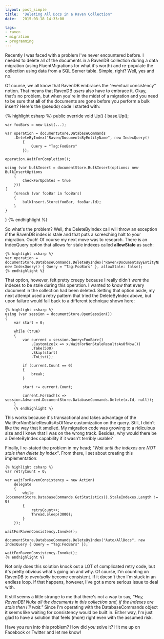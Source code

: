 ```yaml
---
layout: post_simple
title:  "Deleting All Docs in a Raven Collection"
date:   2015-03-18 14:33:00

tags:
- raven
- migration
- programming
---
```


Recently I was faced with a problem I've never encountered before. I needed to delete all of the documents in a RavenDB collection during a data migration (using FluentMigrations for what it's worth) and re-populate the collection using data from a SQL Server table. Simple, right? Well, yes and no.

Of course, we all know that RavenDB embraces the "eventual consistency" notion. That means that RavenDB *users* also have to embrace it. Okay, that's no problem, but when you're in the midst of a migration and you need to be sure that **all** of the documents are gone before you perform a bulk insert? Here's the (pseudo) code I started with:

{% highlight csharp %}
public override void Up()
{
    base.Up();

    var fooBars = new List(...);

    var operation = documentStore.DatabaseCommands
        .DeleteByIndex("Raven/DocumentsByEntityName", new IndexQuery()
            {
                Query = "Tag:FooBars"
            });

    operation.WaitForCompletion();

    using (var bulkInsert = documentStore.BulkInsert(options: new BulkInsertOptions
        {
            CheckForUpdates = true
        }))
    {
        foreach (var fooBar in fooBars)
        {
            bulkInsert.Store(fooBar, fooBar.Id);
        }
    }
}
{% endhighlight %}

So what's the problem? Well, the DeleteByIndex call will throw an exception if the RavenDB index is stale and
that puts a screeching halt to your migration. Ouch! Of course my next move was to research. There is an IndexQuery option that allows for stale indexes called **allowStale** as such:

    {% highlight csharp %}
    var operation = documentStore.DatabaseCommands.DeleteByIndex("Raven/DocumentsByEntityName", new IndexQuery() { Query = "Tag:FooBars" }, allowStale: false);
    {% endhighlight %}

That option, however, felt pretty creepy because I really didn't *want* the indexes to be stale during this operation. I wanted to *know* that every document in the collection had been deleted. Setting that option aside, my next attempt used a retry pattern that tried the DeleteByIndex above, but upon failure would fall back to a different technique shown here:

    {% highlight csharp %}
    using (var session = documentStore.OpenSession())
    {
        var start = 0;

        while (true)
        {
            var current = session.Query<FooBar>()
                .Customize(x => x.WaitForNonStaleResultsAsOfNow())
                .Take(500)
                .Skip(start)
                .ToList();

            if (current.Count == 0)
            {
                break;
            }

            start += current.Count;

            current.ForEach(x => session.Advanced.DocumentStore.DatabaseCommands.Delete(x.Id, null));
        }
        {% endhighlight %}

This works because it's transactional and takes advantage of the WaitForNonStaleResultsAsOfNow customization on the query. Still, I didn't like the way that it smelled. My migration code was growing to a ridiculous size and I knew that I was on the wrong track. Besides, why would there be a DeleteByIndex capability if it wasn't terribly usable?

Finally, I re-stated the problem in my head; _"Wait until the indexes are NOT stale then delete by index"_. From there, I set about creating this implementation:

    {% highlight csharp %}
    var retryCount = 0;

    var waitForRavenConsistency = new Action(
        delegate
        {
            while (documentStore.DatabaseCommands.GetStatistics().StaleIndexes.Length != 0)
            {
                retryCount++;
                Thread.Sleep(3000);
            }
        });

    waitForRavenConsistency.Invoke();

    documentStore.DatabaseCommands.DeleteByIndex("Auto/AllDocs", new IndexQuery { Query = "Tag:FooBars" });

    waitForRavenConsistency.Invoke();
    {% endhighlight %}

Not only does this solution knock out a LOT of complicated retry code, but it's pretty obvious what's going on and why. Of course, I'm counting on RavenDB to *eventually* become consistent. If it doesn't then I'm stuck in an endless loop. If that happens, however, I've got a more serious issue to deal with.

It still seems a little strange to me that there's not a way to say, _"Hey, RavenDB! Nuke all the documents in this collection and, if the indexes are stale then I'll wait."_ Since I'm operating with the DatabaseCommands object it seems like waiting for consistency would be built in. Either way, I'm just glad to have a solution that feels (more) right even with the assumed risk.

Have you run into this problem? How did *you* solve it? Hit me up on Facebook or Twitter and let me know!
